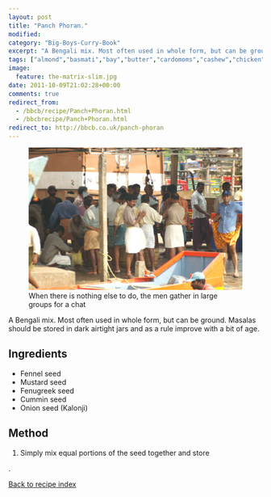 ```yaml
---
layout: post
title: "Panch Phoran."
modified:
category: "Big-Boys-Curry-Book"
excerpt: "A Bengali mix. Most often used in whole form, but can be ground. Masalas should"
tags: ["almond","basmati","bay","butter","cardomoms","cashew","chicken","cinnamon","cloves","cumin","ghee","lamb","mace","nuts","pepper","rice","saffron","turmeric"]
image:
  feature: the-matrix-slim.jpg
date: 2011-10-09T21:02:28+00:00
comments: true
redirect_from: 
  - /bbcb/recipe/Panch+Phoran.html
  - /bbcbrecipe/Panch+Phoran.html
redirect_to: http://bbcb.co.uk/panch-phoran
---
```


<figure>
	<a href="/images/bbcb/pict2342.jpg" alt="Ashtamudi Lake, Kerala, India" title="Ashtamudi Lake, Kerala, India &#169; Ashley Kitson 12/09/2011"><img src="/images/bbcb/pict2342.jpg"/></a>
	<figcaption>When there is nothing else to do, the men gather in large groups for a chat</figcaption>
</figure>

A Bengali mix. Most often used in whole form, but can be ground. Masalas should be stored in dark airtight jars and as a rule improve with a bit of age.
        
## Ingredients
        
<ul><li>Fennel seed</li><li>Mustard seed</li><li>Fenugreek seed</li><li>Cummin seed</li><li>Onion seed (Kalonji)</li></ul>
        
## Method

<ol><li>Simply mix equal portions of the seed together and store</li></ol>.    

<a href="/bbcb">Back to recipe index</a>      